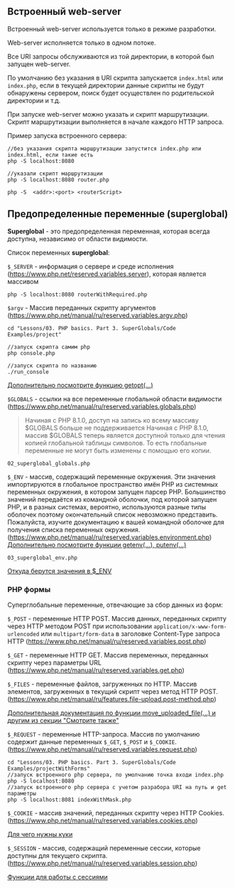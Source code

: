 ## Встроенный web-server

Встроенный web-server используется только в режиме разработки.

Web-server исполняется только в одном потоке.

Все URI запросы обслуживаются из той директории, в которой был запущен web-server.

По умолчанию без указания в URI скрипта запускается `index.html` или `index.php`, если в текущей директории данные скрипты
не будут обнаружены сервером, поиск будет осуществлен по родительской директории и т.д.

При запуске web-server можно указать и скрипт маршрутизации. Скрипт маршрутизации выполняется в начале каждого HTTP запроса.

Пример запуска встроенного сервера:
```
//без указания скрипта маршрутизации запустится index.php или index.html, если такие есть
php -S localhost:8080 

//указали скрипт маршрутизации
php -S localhost:8080 router.php

php -S  <addr>:<port> <routerScript>
```

## Предопределенные переменные (superglobal)

**Superglobal** - это предопределенная переменная, которая всегда доступна, независимо от области видимости.

Список переменных **superglobal**:

`$_SERVER` - информация о сервере и среде исполнения (https://www.php.net/reserved.variables.server), которая является массивом

```
php -S localhost:8080 routerWithRequired.php
```

`$argv` - Массив переданных скрипту аргументов (https://www.php.net/manual/ru/reserved.variables.argv.php)

```
cd "Lessons/03. PHP basics. Part 3. SuperGlobals/Code Examples/project"

//запуск скрипта самим php
php console.php

//запуск скрипта по названию
./run_console
```

[Дополнительно посмотрите функцию getopt(...)](https://www.php.net/manual/ru/function.getopt.php)

`$GLOBALS` - ссылки на все переменные глобальной области видимости (https://www.php.net/manual/ru/reserved.variables.globals.php)

> Начиная с PHP 8.1.0, доступ на запись ко всему массиву $GLOBALS больше не поддерживается
> Начиная с PHP 8.1.0, массив $GLOBALS теперь является доступной только для чтения копией глобальной таблицы символов. То есть глобальные переменные не могут быть изменены с помощью его копии.

`02_superglobal_globals.php`

`$_ENV` - массив, содержащий переменные окружения. Эти значения импортируются в глобальное пространство имён PHP из системных переменных окружения, в котором запущен парсер PHP. Большинство значений передаётся из командной оболочки, под которой запущен PHP, и в разных системах, вероятно, используются разные типы оболочек поэтому окончательный список невозможно представить. Пожалуйста, изучите документацию к вашей командной оболочке для получения списка переменных окружения. (https://www.php.net/manual/ru/reserved.variables.environment.php)
[Дополнительно посмотрите функции getenv(...), putenv(...) ](https://www.php.net/manual/en/function.getenv.php)

`03_superglobal_env.php`

[Откуда берутся значения в $_ENV](https://mediatemple.net/community/products/grid/204643130/using-environment-variables-in-php)

### PHP формы

Суперглобальные переменные, отвечающие за сбор данных из форм:

`$_POST` - переменные HTTP POST. Массив данных, переданных скрипту через HTTP методом POST при использовании `application/x-www-form-urlencoded` или `multipart/form-data` в заголовке Content-Type запроса HTTP (https://www.php.net/manual/ru/reserved.variables.post.php)

`$_GET` - переменные HTTP GET. Массив переменных, переданных скрипту через параметры URL (https://www.php.net/manual/ru/reserved.variables.get.php)

`$_FILES` - переменные файлов, загруженных по HTTP. Массив элементов, загруженных в текущий скрипт через метод HTTP POST. (https://www.php.net/manual/ru/features.file-upload.post-method.php)

[Дополнительная документация по функции move_uploaded_file(...) и другим из секции "Смотрите также" ](https://www.php.net/manual/ru/function.move-uploaded-file.php)

`$_REQUEST` - переменные HTTP-запроса. Массив по умолчанию содержит данные переменных `$_GET`, `$_POST` и `$_COOKIE`. (https://www.php.net/manual/ru/reserved.variables.request.php)

```
cd "Lessons/03. PHP basics. Part 3. SuperGlobals/Code Examples/projectWithForms"
//запуск встроенного php сервера, по умолчанию точка входи index.php
php -S localhost:8080
//запуск встроенного php сервера с учетом разрабора URI на путь и get параметры
php -S localhost:8081 indexWithMask.php

```

`$_COOKIE` - массив значений, переданных скрипту через HTTP Cookies. (https://www.php.net/manual/ru/reserved.variables.cookies.php)

[Для чего нужны куки](https://www.calltouch.ru/glossary/cookies/)

`$_SESSION` - массив, содержащий переменные сессии, которые доступны для текущего скрипта. (https://www.php.net/manual/ru/reserved.variables.session.php)

[Функции для работы с сессиями](https://www.php.net/manual/ru/ref.session.php)
